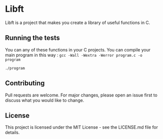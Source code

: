 # Libft
Libft is a project that makes you create a library of useful functions in C.

## Running the tests
You can any of these functions in your C projects.
You can compile your main program in this way :
``` gcc -Wall -Wextra -Werror program.c -o program ```

```./program```

## Contributing 
Pull requests are welcome. For major changes, please open an issue first to discuss what you would like to change.

## License
This project is licensed under the MIT License - see the LICENSE.md file for details.
